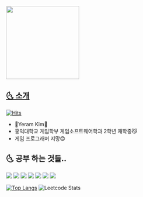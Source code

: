 <a href="https://github.com/devxb/CommitCombo">
   <img src="http://commitcombo.com/get?user=Yeram522&theme=Cloud-mini" width = "200" height = "auto"/>   


## 🌜 소개     
   [![Hits](https://hits.seeyoufarm.com/api/count/incr/badge.svg?url=https%3A%2F%2Fgithub.com%2FYeram522&count_bg=%2315508E&title_bg=%23555555&icon=github.svg&icon_color=%23C4DDE7&title=hits&edge_flat=false)](https://hits.seeyoufarm.com)
- 🌊Yeram Kim🌊 
- 홍익대학교 게임학부 게임소프트웨어학과 2학년 재학중😼
- 게임 프로그래머 지망😊  

<p>
  
## 🌜 공부 하는 것들..

<img src="https://img.shields.io/badge/C++-00599C?style=flat-square&logo=C%2B%2B&logoColor=white"/> <img src="https://img.shields.io/badge/C%23-239120?style=flat-square&logo=Csharp&logoColor=white"/> <img src="https://img.shields.io/badge/C-A8B9CC?style=flat-square&logo=C&logoColor=white"/>  <img src="https://img.shields.io/badge/Python-3776AB?style=flat-square&logo=Python&logoColor=white"/> <img src="https://img.shields.io/badge/Unity-000000?style=flat-square&logo=Unity&logoColor=white"/> <img src="https://img.shields.io/badge/SQLite-003B57?style=flat-square&logo=SQLite&logoColor=white"/> <img src="https://img.shields.io/badge/OpenGL-5586A4?style=flat-square&logo=OpenGL&logoColor=white"/> 

<p>

[![Top Langs](https://github-readme-stats.vercel.app/api/top-langs/?username=Yeram522&layout=compact)](https://github.com/anuraghazra/github-readme-stats)   ![Leetcode Stats](https://leetcode.card.workers.dev/?username=Yeram522&theme=forest)



